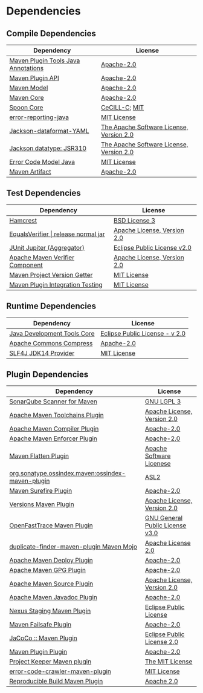 <!-- @formatter:off -->
# Dependencies

## Compile Dependencies

| Dependency                               | License                                        |
| ---------------------------------------- | ---------------------------------------------- |
| [Maven Plugin Tools Java Annotations][0] | [Apache-2.0][1]                                |
| [Maven Plugin API][2]                    | [Apache-2.0][1]                                |
| [Maven Model][3]                         | [Apache-2.0][1]                                |
| [Maven Core][4]                          | [Apache-2.0][1]                                |
| [Spoon Core][5]                          | [CeCILL-C][6]; [MIT][7]                        |
| [error-reporting-java][8]                | [MIT License][9]                               |
| [Jackson-dataformat-YAML][10]            | [The Apache Software License, Version 2.0][1]  |
| [Jackson datatype: JSR310][11]           | [The Apache Software License, Version 2.0][12] |
| [Error Code Model Java][13]              | [MIT License][14]                              |
| [Maven Artifact][15]                     | [Apache-2.0][1]                                |

## Test Dependencies

| Dependency                                 | License                           |
| ------------------------------------------ | --------------------------------- |
| [Hamcrest][16]                             | [BSD License 3][17]               |
| [EqualsVerifier \| release normal jar][18] | [Apache License, Version 2.0][1]  |
| [JUnit Jupiter (Aggregator)][19]           | [Eclipse Public License v2.0][20] |
| [Apache Maven Verifier Component][21]      | [Apache License, Version 2.0][1]  |
| [Maven Project Version Getter][22]         | [MIT License][23]                 |
| [Maven Plugin Integration Testing][24]     | [MIT License][25]                 |

## Runtime Dependencies

| Dependency                        | License                              |
| --------------------------------- | ------------------------------------ |
| [Java Development Tools Core][26] | [Eclipse Public License - v 2.0][27] |
| [Apache Commons Compress][28]     | [Apache-2.0][1]                      |
| [SLF4J JDK14 Provider][29]        | [MIT License][30]                    |

## Plugin Dependencies

| Dependency                                              | License                               |
| ------------------------------------------------------- | ------------------------------------- |
| [SonarQube Scanner for Maven][31]                       | [GNU LGPL 3][32]                      |
| [Apache Maven Toolchains Plugin][33]                    | [Apache License, Version 2.0][1]      |
| [Apache Maven Compiler Plugin][34]                      | [Apache-2.0][1]                       |
| [Apache Maven Enforcer Plugin][35]                      | [Apache-2.0][1]                       |
| [Maven Flatten Plugin][36]                              | [Apache Software Licenese][1]         |
| [org.sonatype.ossindex.maven:ossindex-maven-plugin][37] | [ASL2][12]                            |
| [Maven Surefire Plugin][38]                             | [Apache-2.0][1]                       |
| [Versions Maven Plugin][39]                             | [Apache License, Version 2.0][1]      |
| [OpenFastTrace Maven Plugin][40]                        | [GNU General Public License v3.0][41] |
| [duplicate-finder-maven-plugin Maven Mojo][42]          | [Apache License 2.0][43]              |
| [Apache Maven Deploy Plugin][44]                        | [Apache-2.0][1]                       |
| [Apache Maven GPG Plugin][45]                           | [Apache-2.0][1]                       |
| [Apache Maven Source Plugin][46]                        | [Apache License, Version 2.0][1]      |
| [Apache Maven Javadoc Plugin][47]                       | [Apache-2.0][1]                       |
| [Nexus Staging Maven Plugin][48]                        | [Eclipse Public License][49]          |
| [Maven Failsafe Plugin][50]                             | [Apache-2.0][1]                       |
| [JaCoCo :: Maven Plugin][51]                            | [Eclipse Public License 2.0][27]      |
| [Maven Plugin Plugin][52]                               | [Apache-2.0][1]                       |
| [Project Keeper Maven plugin][53]                       | [The MIT License][54]                 |
| [error-code-crawler-maven-plugin][55]                   | [MIT License][56]                     |
| [Reproducible Build Maven Plugin][57]                   | [Apache 2.0][12]                      |

[0]: https://maven.apache.org/plugin-tools/maven-plugin-annotations
[1]: https://www.apache.org/licenses/LICENSE-2.0.txt
[2]: https://maven.apache.org/ref/3.9.6/maven-plugin-api/
[3]: https://maven.apache.org/ref/3.9.6/maven-model/
[4]: https://maven.apache.org/ref/3.9.6/maven-core/
[5]: http://spoon.gforge.inria.fr/
[6]: https://cecill.info/licences/Licence_CeCILL-C_V1-en.txt
[7]: https://opensource.org/licenses/MIT
[8]: https://github.com/exasol/error-reporting-java/
[9]: https://github.com/exasol/error-reporting-java/blob/main/LICENSE
[10]: https://github.com/FasterXML/jackson-dataformats-text
[11]: https://github.com/FasterXML/jackson-modules-java8/
[12]: http://www.apache.org/licenses/LICENSE-2.0.txt
[13]: https://github.com/exasol/error-code-model-java/
[14]: https://github.com/exasol/error-code-model-java/blob/main/LICENSE
[15]: https://maven.apache.org/ref/3.9.6/maven-artifact/
[16]: http://hamcrest.org/JavaHamcrest/
[17]: http://opensource.org/licenses/BSD-3-Clause
[18]: https://www.jqno.nl/equalsverifier
[19]: https://junit.org/junit5/
[20]: https://www.eclipse.org/legal/epl-v20.html
[21]: https://maven.apache.org/shared/maven-verifier/
[22]: https://github.com/exasol/maven-project-version-getter/
[23]: https://github.com/exasol/maven-project-version-getter/blob/main/LICENSE
[24]: https://github.com/exasol/maven-plugin-integration-testing/
[25]: https://github.com/exasol/maven-plugin-integration-testing/blob/main/LICENSE
[26]: https://projects.eclipse.org/projects/eclipse.jdt
[27]: https://www.eclipse.org/legal/epl-2.0/
[28]: https://commons.apache.org/proper/commons-compress/
[29]: http://www.slf4j.org
[30]: http://www.opensource.org/licenses/mit-license.php
[31]: http://sonarsource.github.io/sonar-scanner-maven/
[32]: http://www.gnu.org/licenses/lgpl.txt
[33]: https://maven.apache.org/plugins/maven-toolchains-plugin/
[34]: https://maven.apache.org/plugins/maven-compiler-plugin/
[35]: https://maven.apache.org/enforcer/maven-enforcer-plugin/
[36]: https://www.mojohaus.org/flatten-maven-plugin/
[37]: https://sonatype.github.io/ossindex-maven/maven-plugin/
[38]: https://maven.apache.org/surefire/maven-surefire-plugin/
[39]: https://www.mojohaus.org/versions/versions-maven-plugin/
[40]: https://github.com/itsallcode/openfasttrace-maven-plugin
[41]: https://www.gnu.org/licenses/gpl-3.0.html
[42]: https://basepom.github.io/duplicate-finder-maven-plugin
[43]: http://www.apache.org/licenses/LICENSE-2.0.html
[44]: https://maven.apache.org/plugins/maven-deploy-plugin/
[45]: https://maven.apache.org/plugins/maven-gpg-plugin/
[46]: https://maven.apache.org/plugins/maven-source-plugin/
[47]: https://maven.apache.org/plugins/maven-javadoc-plugin/
[48]: http://www.sonatype.com/public-parent/nexus-maven-plugins/nexus-staging/nexus-staging-maven-plugin/
[49]: http://www.eclipse.org/legal/epl-v10.html
[50]: https://maven.apache.org/surefire/maven-failsafe-plugin/
[51]: https://www.jacoco.org/jacoco/trunk/doc/maven.html
[52]: https://maven.apache.org/plugin-tools/maven-plugin-plugin
[53]: https://github.com/exasol/project-keeper/
[54]: https://github.com/exasol/project-keeper/blob/main/LICENSE
[55]: https://github.com/exasol/error-code-crawler-maven-plugin/
[56]: https://github.com/exasol/error-code-crawler-maven-plugin/blob/main/LICENSE
[57]: http://zlika.github.io/reproducible-build-maven-plugin
